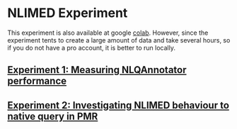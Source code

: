 # NLIMED Experiment

This experiment is also available at google [colab](https://colab.research.google.com/drive/1xq3ewKIT9pHD0AveWuYy2cpJvG4oLjDR). However, since the experiment tents to create a large amount of data and take several hours, so if you do not have a pro account, it is better to run locally.

## [Experiment 1: Measuring NLQAnnotator performance](https://colab.research.google.com/drive/1xq3ewKIT9pHD0AveWuYy2cpJvG4oLjDR#scrollTo=KwQAqORxsnk_)

## [Experiment 2: Investigating NLIMED behaviour to native query in PMR](https://colab.research.google.com/drive/1xq3ewKIT9pHD0AveWuYy2cpJvG4oLjDR#scrollTo=qsEFA2pGtVZH)
